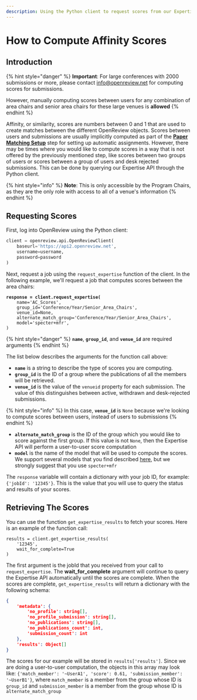 ```yaml
---
description: Using the Python client to request scores from our Expertise API
---
```


# How to Compute Affinity Scores

## Introduction

{% hint style="danger" %}
**Important**: For large conferences with 2000 submissions or more, please contact info@openreview.net for computing scores for submissions.

However, manually computing scores between users for any combination of area chairs and senior area chairs for these large venues is **allowed**
{% endhint %}

Affinity, or similarity, scores are numbers between 0 and 1 that are used to create matches between the different OpenReview objects. Scores between users and submissions are usually implicitly computed as part of the [**Paper Matching Setup**](https://docs.openreview.net/how-to-guides/paper-matching-and-assignment/how-to-do-automatic-assignments/how-to-setup-paper-matching-by-calculating-affinity-scores-and-conflicts) step for setting up automatic assignments. However, there may be times where you would like to compute scores in a way that is not offered by the previously mentioned step, like scores between two groups of users or scores between a group of users and desk rejected submissions. This can be done by querying our Expertise API through the Python client.

{% hint style="info" %}
**Note**: This is only accessible by the Program Chairs, as they are the only role with access to all of a venue's information
{% endhint %}

## Requesting Scores

First, log into OpenReview using the Python client:

```python
client = openreview.api.OpenReviewClient(
    baseurl='https://api2.openreview.net', 
    username=username,
    password=password
)
```

Next, request a job using the `request_expertise` function of the client. In the following example, we'll request a job that computes scores between the area chairs:

<pre class="language-python"><code class="lang-python"><strong>response = client.request_expertise(
</strong>    name='AC_Scores',
    group_id='Conference/Year/Senior_Area_Chairs',
    venue_id=None,
    alternate_match_group='Conference/Year/Senior_Area_Chairs',
    model='specter+mfr',
)
</code></pre>

{% hint style="danger" %}
**`name`**, **`group_id`**, and **`venue_id`** are required arguments
{% endhint %}

The list below describes the arguments for the function call above:

* **`name`** is a string to describe the type of scores you are computing.
* **`group_id`** is the ID of a group where the publications of all the members will be retrieved.
* **`venue_id`** is the value of the `venueid` property for each submission. The value of this distinguishes between active, withdrawn and desk-rejected submissions.

{% hint style="info" %}
In this case, **`venue_id`** is `None` because we're looking to compute scores between users, instead of users to submissions
{% endhint %}

* **`alternate_match_group`** is the ID of the group which you would like to score against the first group. If this value is not `None`, then the Expertise API will perform a user-to-user score computation
* **`model`** is the name of the model that will be used to compute the scores. We support several models that you find described [here](https://github.com/openreview/openreview-expertise), but we strongly suggest that you use `specter+mfr`

The `response` variable will contain a dictionary with your job ID, for example: `{'jobId': '12345'}`. This is the value that you will use to query the status and results of your scores.

## Retrieving The Scores

You can use the function `get_expertise_results` to fetch your scores. Here is an example of the function call:

```
results = client.get_expertise_results(
    '12345',
    wait_for_complete=True
)
```

The first argument is the jobId that you received from your call to `request_expertise`. The **wait\_for\_complete** argument will continue to query the Expertise API automatically until the scores are complete. When the scores are complete, `get_expertise_results` will return a dictionary with the following schema:

```json
{
    'metadata': {
        'no_profile': string[],
        'no_profile_submission': string[],
        'no_publications': string[],
        'no_publications_count': int,
        'submission_count': int
    }, 
    'results': Object[]
}
```

The scores for our example will be stored in `results['results']`. Since we are doing a user-to-user computation, the objects in this array may look like: `{'match_member': '~UserA1', 'score': 0.61, 'submission_member': '~UserB1'}`, where `match_member` is a member from the group whose ID is `group_id` and `submission_member` is a member from the group whose ID is `alternate_match_group`
